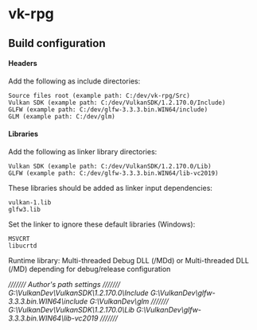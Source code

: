 # vk-rpg

## Build configuration
#### Headers
Add the following as include directories:
```
Source files root (example path: C:/dev/vk-rpg/Src)
Vulkan SDK (example path: C:/dev/VulkanSDK/1.2.170.0/Include)
GLFW (example path: C:/dev/glfw-3.3.3.bin.WIN64/include)
GLM (example path: C:/dev/glm)
```
#### Libraries
Add the following as linker library directories:
```
Vulkan SDK (example path: C:/dev/VulkanSDK/1.2.170.0/Lib)
GLFW (example path: C:/dev/glfw-3.3.3.bin.WIN64/lib-vc2019)
```
These libraries should be added as linker input dependencies:
```
vulkan-1.lib
glfw3.lib
```

Set the linker to ignore these default libraries (Windows):
```
MSVCRT
libucrtd
```

Runtime library: Multi-threaded Debug DLL (/MDd) or Multi-threaded DLL (/MD) 
depending for debug/release configuration


*///////
Author's path settings
///////
G:\VulkanDev\VulkanSDK\1.2.170.0\Include
G:\VulkanDev\glfw-3.3.3.bin.WIN64\include
G:\VulkanDev\glm
///////
G:\VulkanDev\VulkanSDK\1.2.170.0\Lib
G:\VulkanDev\glfw-3.3.3.bin.WIN64\lib-vc2019
///////*


